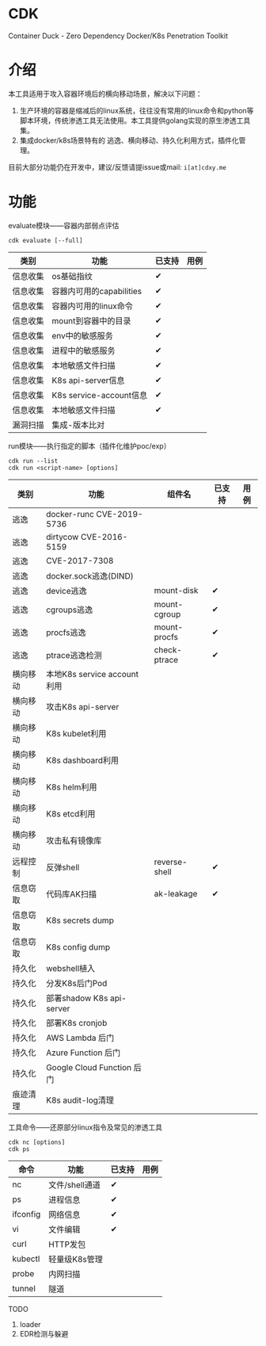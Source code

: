 # CDK
Container Duck - Zero Dependency Docker/K8s Penetration Toolkit

# 介绍
本工具适用于攻入容器环境后的横向移动场景，解决以下问题：
  
1. 生产环境的容器是缩减后的linux系统，往往没有常用的linux命令和python等脚本环境，传统渗透工具无法使用。本工具提供golang实现的原生渗透工具集。
2. 集成docker/k8s场景特有的 逃逸、横向移动、持久化利用方式，插件化管理。
  
目前大部分功能仍在开发中，建议/反馈请提issue或mail: `i[at]cdxy.me`

# 功能

evaluate模块——容器内部弱点评估

```
cdk evaluate [--full]
```

|类别|功能|已支持|用例|
|---|---|---|---|
|信息收集|os基础指纹|✔||
|信息收集|容器内可用的capabilities|✔||
|信息收集|容器内可用的linux命令|✔||
|信息收集|mount到容器中的目录|✔||
|信息收集|env中的敏感服务|✔||
|信息收集|进程中的敏感服务|✔||
|信息收集|本地敏感文件扫描|✔||
|信息收集|K8s api-server信息|✔||
|信息收集|K8s service-account信息|✔||
|信息收集|本地敏感文件扫描|✔||
|漏洞扫描|集成-版本比对|||

run模块——执行指定的脚本（插件化维护poc/exp）

```
cdk run --list
cdk run <script-name> [options]
```

|类别|功能|组件名|已支持|用例|
|---|---|---|---|---|
|逃逸|docker-runc CVE-2019-5736||||
|逃逸|dirtycow CVE-2016-5159||||
|逃逸|CVE-2017-7308||||
|逃逸|docker.sock逃逸(DIND)||||
|逃逸|device逃逸|mount-disk|✔||
|逃逸|cgroups逃逸|mount-cgroup|✔||
|逃逸|procfs逃逸|mount-procfs|✔||
|逃逸|ptrace逃逸检测|check-ptrace|✔||
|横向移动|本地K8s service account利用||||
|横向移动|攻击K8s api-server||||
|横向移动|K8s kubelet利用||||
|横向移动|K8s dashboard利用||||
|横向移动|K8s helm利用||||
|横向移动|K8s etcd利用||||
|横向移动|攻击私有镜像库||||
|远程控制|反弹shell|reverse-shell|✔||
|信息窃取|代码库AK扫描|ak-leakage|✔||
|信息窃取|K8s secrets dump||||
|信息窃取|K8s config dump||||
|持久化|webshell植入||||
|持久化|分发K8s后门Pod||||
|持久化|部署shadow K8s api-server||||
|持久化|部署K8s cronjob||||
|持久化|AWS Lambda 后门||||
|持久化|Azure Function 后门||||
|持久化|Google Cloud Function 后门||||
|痕迹清理|K8s audit-log清理||||


工具命令——还原部分linux指令及常见的渗透工具

```
cdk nc [options]
cdk ps
```

|命令|功能|已支持|用例|
|---|---|---|---|
|nc|文件/shell通道|✔||
|ps|进程信息|✔||
|ifconfig|网络信息|✔||
|vi|文件编辑|✔||
|curl|HTTP发包|||
|kubectl|轻量级K8s管理|||
|probe|内网扫描|||
|tunnel|隧道|||

TODO

1. loader
2. EDR检测与躲避